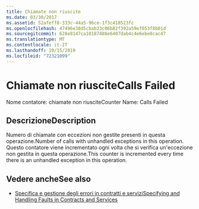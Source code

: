 ```yaml
---
title: Chiamate non riuscite
ms.date: 03/30/2017
ms.assetid: 52afeff8-333c-44a5-96ce-1f3c418523fc
ms.openlocfilehash: 47496e38d5cbab23c06b82f392a59ef053f8b01d
ms.sourcegitcommit: 628e8147ca10187488e6407dab4c4e6ebe0cac47
ms.translationtype: MT
ms.contentlocale: it-IT
ms.lasthandoff: 10/15/2019
ms.locfileid: "72321099"
---
```

# <a name="calls-failed"></a><span data-ttu-id="61b2b-102">Chiamate non riuscite</span><span class="sxs-lookup"><span data-stu-id="61b2b-102">Calls Failed</span></span>
<span data-ttu-id="61b2b-103">Nome contatore: chiamate non riuscite</span><span class="sxs-lookup"><span data-stu-id="61b2b-103">Counter Name: Calls Failed</span></span>  
  
## <a name="description"></a><span data-ttu-id="61b2b-104">Descrizione</span><span class="sxs-lookup"><span data-stu-id="61b2b-104">Description</span></span>  
 <span data-ttu-id="61b2b-105">Numero di chiamate con eccezioni non gestite presenti in questa operazione.</span><span class="sxs-lookup"><span data-stu-id="61b2b-105">Number of calls with unhandled exceptions in this operation.</span></span> <span data-ttu-id="61b2b-106">Questo contatore viene incrementato ogni volta che si verifica un'eccezione non gestita in questa operazione.</span><span class="sxs-lookup"><span data-stu-id="61b2b-106">This counter is incremented every time there is an unhandled exception in this operation.</span></span>  
  
## <a name="see-also"></a><span data-ttu-id="61b2b-107">Vedere anche</span><span class="sxs-lookup"><span data-stu-id="61b2b-107">See also</span></span>

- [<span data-ttu-id="61b2b-108">Specifica e gestione degli errori in contratti e servizi</span><span class="sxs-lookup"><span data-stu-id="61b2b-108">Specifying and Handling Faults in Contracts and Services</span></span>](../../specifying-and-handling-faults-in-contracts-and-services.md)
